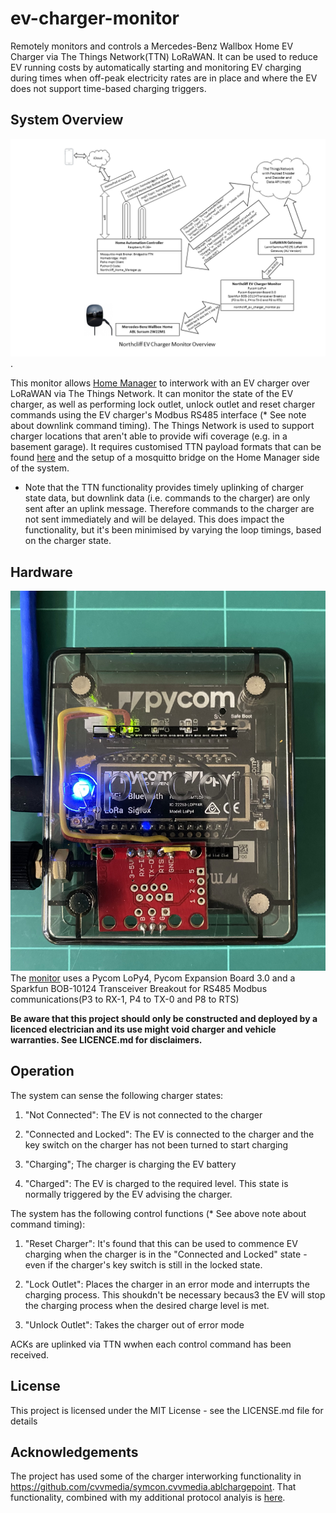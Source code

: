 # ev-charger-monitor
Remotely monitors and controls a Mercedes-Benz Wallbox Home EV Charger via The Things Network(TTN) LoRaWAN. It can be used to reduce EV running costs by automatically starting and monitoring EV charging during times when off-peak electricity rates are in place and where the EV does not support time-based charging triggers.

## System Overview
![System Overview](https://github.com/roscoe81/ev-charger-monitor/blob/main/Documentation/Northcliff%20EV%20Charger%20Monitor%20Overview.png).

This monitor allows [Home Manager](https://github.com/roscoe81/Home-Manager) to interwork with an EV charger over LoRaWAN via The Things Network. It can monitor the state of the EV charger, as well as performing lock outlet, unlock outlet and reset charger commands using the EV charger's Modbus RS485 interface (* See note about downlink command timing). The Things Network is used to support charger locations that aren't able to provide wifi coverage (e.g. in a basement garage). It requires customised TTN payload formats that can be found [here](https://github.com/roscoe81/ev-charger-monitor/tree/main/TTN%20Payload%20Formats) and the setup of a mosquitto bridge on the Home Manager side of the system.

* Note that the TTN functionality provides timely uplinking of charger state data, but downlink data (i.e. commands to the charger) are only sent after an uplink message. Therefore commands to the charger are not sent immediately and will be delayed. This does impact the functionality, but it's been minimised by varying the loop timings, based on the charger state.

## Hardware
![Hardware](https://github.com/roscoe81/ev-charger-monitor/blob/main/Photos/IMG_5237.jpg)
The [monitor](https://github.com/roscoe81/ev-charger-monitor/tree/main/Photos) uses a Pycom LoPy4, Pycom Expansion Board 3.0 and a Sparkfun BOB-10124 Transceiver Breakout for RS485 Modbus communications(P3 to RX-1, P4 to TX-0 and P8 to RTS)

**Be aware that this project should only be constructed and deployed by a licenced electrician and its use might void charger and vehicle warranties. See LICENCE.md for disclaimers.**

## Operation
The system can sense the following charger states:

1. "Not Connected": The EV is not connected to the charger

2. "Connected and Locked": The EV is connected to the charger and the key switch on the charger has not been turned to start charging

3. "Charging"; The charger is charging the EV battery

4. "Charged": The EV is charged to the required level. This state is normally triggered by the EV advising the charger.

The system has the following control functions (* See above note about command timing):

1. "Reset Charger": It's found that this can be used to commence EV charging when the charger is in the "Connected and Locked" state - even if the charger's key switch is still in the locked state.

2. "Lock Outlet": Places the charger in an error mode and interrupts the charging process. This shoukdn't be necessary becaus3 the EV will stop the charging process when the desired charge level is met.

3. "Unlock Outlet": Takes the charger out of error mode

ACKs are uplinked via TTN wwhen each control command has been received.

## License
This project is licensed under the MIT License - see the LICENSE.md file for details

## Acknowledgements
The project has used some of the charger interworking functionality in https://github.com/cvvmedia/symcon.cvvmedia.ablchargepoint. That functionality, combined with my additional protocol analyis is [here](https://github.com/roscoe81/ev-charger-monitor/blob/main/Documentation/Charger%20Protocol.pdf).



